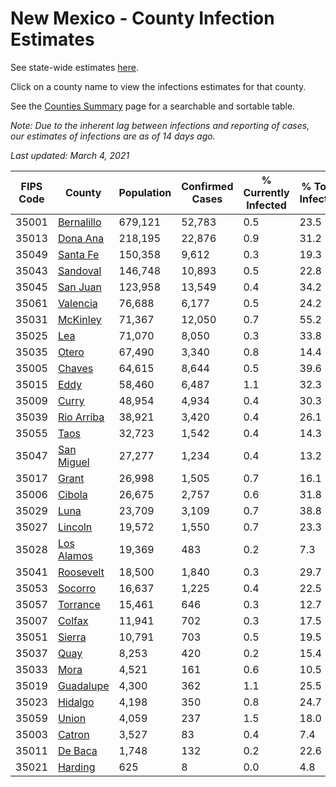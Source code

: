 # New Mexico - County Infection Estimates

See state-wide estimates [here](/infections/us-nm).

Click on a county name to view the infections estimates for that county.

See the [Counties Summary](/infections/summary-counties) page for a searchable and sortable table.

*Note: Due to the inherent lag between infections and reporting of cases, our estimates of infections are as of 14 days ago.*

*Last updated: March 4, 2021*

|   FIPS Code |                   County |   Population |   Confirmed Cases |   % Currently Infected |   % Total Infected |
|-------------|--------------------------|--------------|-------------------|------------------------|--------------------|
|       35001 | [Bernalillo](bernalillo) |      679,121 |            52,783 |                    0.5 |               23.5 |
|       35013 |     [Dona Ana](dona-ana) |      218,195 |            22,876 |                    0.9 |               31.2 |
|       35049 |     [Santa Fe](santa-fe) |      150,358 |             9,612 |                    0.3 |               19.3 |
|       35043 |     [Sandoval](sandoval) |      146,748 |            10,893 |                    0.5 |               22.8 |
|       35045 |     [San Juan](san-juan) |      123,958 |            13,549 |                    0.4 |               34.2 |
|       35061 |     [Valencia](valencia) |       76,688 |             6,177 |                    0.5 |               24.2 |
|       35031 |     [McKinley](mckinley) |       71,367 |            12,050 |                    0.7 |               55.2 |
|       35025 |               [Lea](lea) |       71,070 |             8,050 |                    0.3 |               33.8 |
|       35035 |           [Otero](otero) |       67,490 |             3,340 |                    0.8 |               14.4 |
|       35005 |         [Chaves](chaves) |       64,615 |             8,644 |                    0.5 |               39.6 |
|       35015 |             [Eddy](eddy) |       58,460 |             6,487 |                    1.1 |               32.3 |
|       35009 |           [Curry](curry) |       48,954 |             4,934 |                    0.4 |               30.3 |
|       35039 | [Rio Arriba](rio-arriba) |       38,921 |             3,420 |                    0.4 |               26.1 |
|       35055 |             [Taos](taos) |       32,723 |             1,542 |                    0.4 |               14.3 |
|       35047 | [San Miguel](san-miguel) |       27,277 |             1,234 |                    0.4 |               13.2 |
|       35017 |           [Grant](grant) |       26,998 |             1,505 |                    0.7 |               16.1 |
|       35006 |         [Cibola](cibola) |       26,675 |             2,757 |                    0.6 |               31.8 |
|       35029 |             [Luna](luna) |       23,709 |             3,109 |                    0.7 |               38.8 |
|       35027 |       [Lincoln](lincoln) |       19,572 |             1,550 |                    0.7 |               23.3 |
|       35028 | [Los Alamos](los-alamos) |       19,369 |               483 |                    0.2 |                7.3 |
|       35041 |   [Roosevelt](roosevelt) |       18,500 |             1,840 |                    0.3 |               29.7 |
|       35053 |       [Socorro](socorro) |       16,637 |             1,225 |                    0.4 |               22.5 |
|       35057 |     [Torrance](torrance) |       15,461 |               646 |                    0.3 |               12.7 |
|       35007 |         [Colfax](colfax) |       11,941 |               702 |                    0.3 |               17.5 |
|       35051 |         [Sierra](sierra) |       10,791 |               703 |                    0.5 |               19.5 |
|       35037 |             [Quay](quay) |        8,253 |               420 |                    0.2 |               15.4 |
|       35033 |             [Mora](mora) |        4,521 |               161 |                    0.6 |               10.5 |
|       35019 |   [Guadalupe](guadalupe) |        4,300 |               362 |                    1.1 |               25.5 |
|       35023 |       [Hidalgo](hidalgo) |        4,198 |               350 |                    0.8 |               24.7 |
|       35059 |           [Union](union) |        4,059 |               237 |                    1.5 |               18.0 |
|       35003 |         [Catron](catron) |        3,527 |                83 |                    0.4 |                7.4 |
|       35011 |       [De Baca](de-baca) |        1,748 |               132 |                    0.2 |               22.6 |
|       35021 |       [Harding](harding) |          625 |                 8 |                    0.0 |                4.8 |